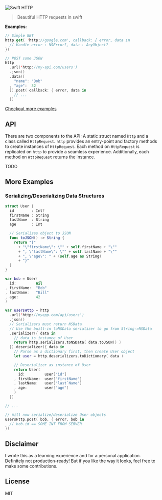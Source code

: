 ![Swift HTTP](http://storage.j0.hn/swift-http-logo.png)

> Beautiful HTTP requests in swift

__Examples:__

```swift
// Simple GET
http.get( 'http://google.com', callback: { error, data in
  // Handle error : NSError?, data : AnyObject?
})

// POST some JSON
http
  .url('http://my-api.com/users')
  .json()
  .data([
    "name": "Bob"
  , "age":  32
  ]).post( callback: { error, data in
    // ...
  })
```

[Checkout more examples](#more-examples)

## API

There are two components to the API: A static struct named `http` and a class called `HttpRequest`. `http` provides an entry-point and factory methods to create instances of `HttpRequest`. Each method on `HttpRequest` is replicated on `http` to provide a seamless experience. Additionally, each method on `HttpRequest` returns the instance.

TODO

## More Examples

### Serializing/Deserializing Data Structures

```swift
struct User {
  id        : Int?
  firstName : String
  lastName  : String
  age       : Int

  // Serializes object to JSON
  func toJSON() -> String {
    return "{" 
      + "\"firstName\": \"" + self.firstName + "\""
      + ", \"lastName\": \"" + self.lastName + "\""
      + ", \"age\": " + (self.age as String)
      + "}"
  }
}

var bob = User(
  id:         nil
, firstName:  "Bob"
, lastName:   "Bill"
, age:        42
)

var usersHttp = http
  .url('http://myapp.com/api/users')
  .json()
  // Serializers must return NSData
  // Use the built-in toNSData serializer to go from String->NSData
  .serializer({ data in
    // data is instance of User
    return http.serializers.toNSData( data.toJSON() )
  }).deserializer({ data in
    // Parse as a dictionary first, then create User object
    let user = http.deserializers.toDictionary( data )

    // Deserializer as instance of User
    return User(
      id:         user["id"]
    , firstName:  user["firstName"]
    , lastName:   user["last`Name"]
    , age:        user["age"]
    )
  })

// ...

// Will now serialize/deserialize User objects
usersHttp.post( bob, { error, bob in
  // bob.id == SOME_INT_FROM_SERVER
})
```

## Disclaimer

I wrote this as a learning experience and for a personal application. Definitely not production-ready! But if you like the way it looks, feel free to make some contributions.

## License

MIT